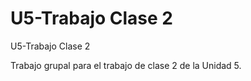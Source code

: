 # U5-Trabajo Clase 2

U5-Trabajo Clase 2

Trabajo grupal para el trabajo de clase 2 de la Unidad 5.
